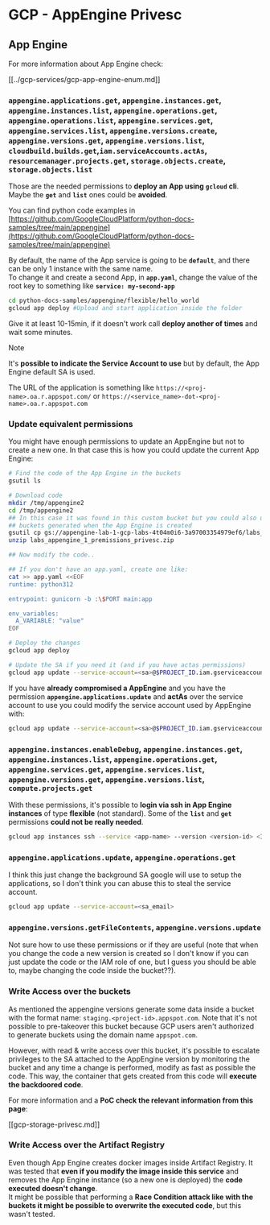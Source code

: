 # GCP - AppEngine Privesc

## App Engine

For more information about App Engine check:

[[../gcp-services/gcp-app-engine-enum.md]]

### `appengine.applications.get`, `appengine.instances.get`, `appengine.instances.list`, `appengine.operations.get`, `appengine.operations.list`, `appengine.services.get`, `appengine.services.list`, `appengine.versions.create`, `appengine.versions.get`, `appengine.versions.list`, `cloudbuild.builds.get`,`iam.serviceAccounts.actAs`, `resourcemanager.projects.get`, `storage.objects.create`, `storage.objects.list`

Those are the needed permissions to **deploy an App using `gcloud` cli**. Maybe the **`get`** and **`list`** ones could be **avoided**.

You can find python code examples in [https://github.com/GoogleCloudPlatform/python-docs-samples/tree/main/appengine](https://github.com/GoogleCloudPlatform/python-docs-samples/tree/main/appengine)

By default, the name of the App service is going to be **`default`**, and there can be only 1 instance with the same name.\
To change it and create a second App, in **`app.yaml`**, change the value of the root key to something like **`service: my-second-app`**

```bash
cd python-docs-samples/appengine/flexible/hello_world
gcloud app deploy #Upload and start application inside the folder
```

Give it at least 10-15min, if it doesn't work call **deploy another of times** and wait some minutes.

> [!NOTE]
> It's **possible to indicate the Service Account to use** but by default, the App Engine default SA is used.

The URL of the application is something like `https://<proj-name>.oa.r.appspot.com/` or `https://<service_name>-dot-<proj-name>.oa.r.appspot.com`

### Update equivalent permissions

You might have enough permissions to update an AppEngine but not to create a new one. In that case this is how you could update the current App Engine:

```bash
# Find the code of the App Engine in the buckets
gsutil ls

# Download code
mkdir /tmp/appengine2
cd /tmp/appengine2
## In this case it was found in this custom bucket but you could also use the
## buckets generated when the App Engine is created
gsutil cp gs://appengine-lab-1-gcp-labs-4t04m0i6-3a97003354979ef6/labs_appengine_1_premissions_privesc.zip .
unzip labs_appengine_1_premissions_privesc.zip

## Now modify the code..

## If you don't have an app.yaml, create one like:
cat >> app.yaml <<EOF
runtime: python312

entrypoint: gunicorn -b :\$PORT main:app

env_variables:
  A_VARIABLE: "value"
EOF

# Deploy the changes
gcloud app deploy

# Update the SA if you need it (and if you have actas permissions)
gcloud app update --service-account=<sa>@$PROJECT_ID.iam.gserviceaccount.com
```

If you have **already compromised a AppEngine** and you have the permission **`appengine.applications.update`** and **actAs** over the service account to use you could modify the service account used by AppEngine with:

```bash
gcloud app update --service-account=<sa>@$PROJECT_ID.iam.gserviceaccount.com
```

### `appengine.instances.enableDebug`, `appengine.instances.get`, `appengine.instances.list`, `appengine.operations.get`, `appengine.services.get`, `appengine.services.list`, `appengine.versions.get`, `appengine.versions.list`, `compute.projects.get`

With these permissions, it's possible to **login via ssh in App Engine instances** of type **flexible** (not standard). Some of the **`list`** and **`get`** permissions **could not be really needed**.

```bash
gcloud app instances ssh --service <app-name> --version <version-id> <ID>
```

### `appengine.applications.update`, `appengine.operations.get`

I think this just change the background SA google will use to setup the applications, so I don't think you can abuse this to steal the service account.

```bash
gcloud app update --service-account=<sa_email>
```

### `appengine.versions.getFileContents`, `appengine.versions.update`

Not sure how to use these permissions or if they are useful (note that when you change the code a new version is created so I don't know if you can just update the code or the IAM role of one, but I guess you should be able to, maybe changing the code inside the bucket??).

### Write Access over the buckets

As mentioned the appengine versions generate some data inside a bucket with the format name: `staging.<project-id>.appspot.com`. Note that it's not possible to pre-takeover this bucket because GCP users aren't authorized to generate buckets using the domain name `appspot.com`.

However, with read & write access over this bucket, it's possible to escalate privileges to the SA attached to the AppEngine version by monitoring the bucket and any time a change is performed, modify as fast as possible the code. This way, the container that gets created from this code will **execute the backdoored code**.

For more information and a **PoC check the relevant information from this page**:

[[gcp-storage-privesc.md]]

### Write Access over the Artifact Registry

Even though App Engine creates docker images inside Artifact Registry. It was tested that **even if you modify the image inside this service** and removes the App Engine instance (so a new one is deployed) the **code executed doesn't change**.\
It might be possible that performing a **Race Condition attack like with the buckets it might be possible to overwrite the executed code**, but this wasn't tested.

